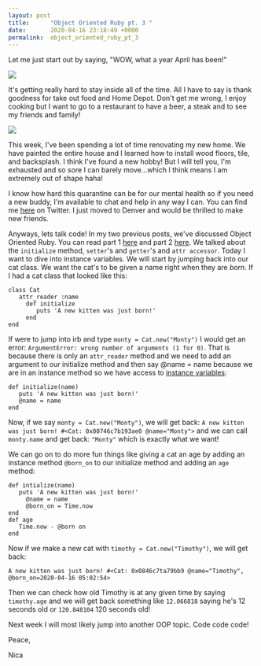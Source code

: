 ```yaml
---
layout: post
title:      "Object Oriented Ruby pt. 3 "
date:       2020-04-16 23:18:49 +0000
permalink:  object_oriented_ruby_pt_3
---
```



Let me just start out by saying, "WOW, what a year April has been!" 

![](https://golfshot.com/wp-content/uploads/2019/03/bcf.png)

It's getting really hard to stay inside all of the time. All I have to say is thank goodness for take out food and Home Depot. Don't get me wrong, I enjoy cooking but I want to go to a restaurant to have a beer, a steak and to see my friends and family!

![](https://img.ifunny.co/images/1c0217ade5a4f22f158a668c9d453ef5864b6c9051e904dc9ca86f294b4740d3_1.gif)

This week, I've been spending a lot of time renovating my new home. We have painted the entire house and I learned how to install wood floors, tile, and backsplash. I think I've found a new hobby! But I will tell you, I'm exhausted and so sore I can barely move...which I think means I am extremely out of shape haha! 

I know how hard this quarantine can be for our mental health so if you need a new buddy, I'm available to chat and help in any way I can. You can find me [here](https://twitter.com/nicalopezdev) on Twitter. I just moved to Denver and would be thrilled to make new friends.

Anyways, lets talk code! In my two previous posts, we've discussed Object Oriented Ruby. You can read part 1 [here](https://nicaa0695.github.io/object_oriented_ruby) and part 2 [here](https://nicaa0695.github.io/object_orientation_pt_2). We talked about the `initialize` method, `setter`'s and `getter`'s and `attr accessor`. Today I want to dive into instance variables. We will start by jumping back into our cat class. We want the cat's to be given a name right when they are *born*. If I  had a cat class that looked like this: 
```
class Cat 
   attr_reader :name
	 def initialize
	    puts 'A new kitten was just born!'
	 end
end
```
If were to jump into irb and type `monty = Cat.new("Monty")` I would get an error: `ArgumentError: wrong number of arguments (1 for 0)`. That is because there is only an `attr_reader` method and we need to add an argument to our initialize method and then say @name = name because we are in an instance method so we have access to [instance variables](http://ruby-for-beginners.rubymonstas.org/writing_classes/instance_variables.html): 
```
def initialize(name)
   puts 'A new kitten was just born!'
   @name = name
end 
```
Now, if we say `monty = Cat.new("Monty")`, we will get back: `A new kitten was just born! #<Cat: 0x00746c7b193ae0 @name="Monty">` and we can call `monty.name` and get back: `"Monty"` which is exactly what we want!

We can go on to do more fun things like giving a cat an age by adding an instance method `@born_on` to our initialize method and adding an `age` method: 
```
def intialize(name)
   puts 'A new kitten was just born!'
	 @name = name
	 @born_on = Time.now
end
def age
   Time.now - @born on
end 
```

Now if we make a new cat with `timothy = Cat.new("Timothy")`, we will get back: 

`A new kitten was just born! #<Cat: 0x0846c7ta79bb9 @name="Timothy", @born_on=2020-04-16 05:02:54>`

Then we can check how old Timothy is at any given time by saying `timothy.age` and we will get back something like `12.066818` saying he's 12 seconds old or `120.848104` 120 seconds old!

Next week I will most likely jump into another OOP topic. Code code code! 

Peace,

Nica

